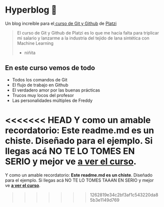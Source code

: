 # Hyperblog 💚
Un blog increíble para el[ curso de Git y Github](https://platzi.com/cursos/git-github/ " curso de Git y Github") de [Platzi](https://platzi.com/ "Platzi")
> El curso de Git y Github de Platzi es lo que me hacía falta para triplicar mi salario y lanzarme a la industria del tejido de lana sintética con Machine Learning
> - niñita

## En este curso vemos de todo
* Todos los comandos de Git
* El flujo de trabajo en Github
* El verdadero amor por las buenas prácticas
* Trucos muy locos del profesor
* Las personalidades múltiples de Freddy

<<<<<<< HEAD
Y como un amable recordatorio: **Este readme.md es un chiste**.  Diseñado para el ejemplo. Si llegas acá NO TE LO TOMES EN SERIO y mejor ve [**a ver el curso**](https://platzi.com/cursos/git-github/ "a veeeeeeeeeeeeeeeeeeeeeeeeeeeeeeeeeeeeeeeer el curso").
=======
Y como un amable recordatorio: **Este readme.md es un chiste**.  Diseñado para el ejemplo. Si llegas acá NO TE LO TOMES TAAAN EN SERIO y mejor ve [**a ver el curso**](https://platzi.com/cursos/git-github/ "a ver el curso").
>>>>>>> 1262819e34c2bf3af1c543220da85b3e1149d769
